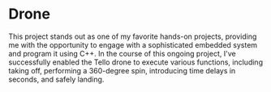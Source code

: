 # Drone

This project stands out as one of my favorite hands-on projects, providing me with the opportunity to engage with a sophisticated embedded system and program it using C++. In the course of this ongoing project, I've successfully enabled the Tello drone to execute various functions, including taking off, performing a 360-degree spin, introducing time delays in seconds, and safely landing.


